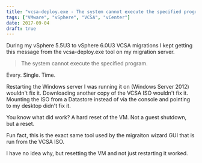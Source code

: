 ```yaml
---
title: "vcsa-deploy.exe - The system cannot execute the specified program"
tags: ["VMware", "vSphere", "VCSA", "vCenter"]
date: 2017-09-04
draft: true
---
```


During my vSphere 5.5U3 to vSphere 6.0U3 VCSA migrations I kept getting this message from the vcsa-deploy.exe tool on my migration server.

>The system cannot execute the specified program.

Every. Single. Time.

Restarting the Windows server I was running it on (Windows Server 2012) wouldn't fix it. Downloading another copy of the VCSA ISO wouldn't fix it. Mounting the ISO from a Datastore instead of via the console and pointing to my desktop didn't fix it.

You know what did work? A hard reset of the VM. Not a guest shutdown, but a reset. 

Fun fact, this is the exact same tool used by the migraiton wizard GUI that is run from the VCSA ISO.

I have no idea why, but resetting the VM and not just restarting it worked.